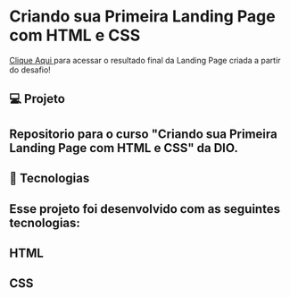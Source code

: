 # Criando sua Primeira Landing Page com HTML e CSS
<a href="https://euchristianferreira.github.io/Criando-sua-Primeira-Landing-Page-com-HTML-CSS/" rel="nofollow">Clique Aqui </a>
 para acessar o resultado final da Landing Page criada a partir do desafio!


##  💻 Projeto
## Repositorio para o curso "Criando sua Primeira Landing Page com HTML e CSS" da DIO.

## 🚀 Tecnologias
## Esse projeto foi desenvolvido com as seguintes tecnologias:
## HTML
## CSS
